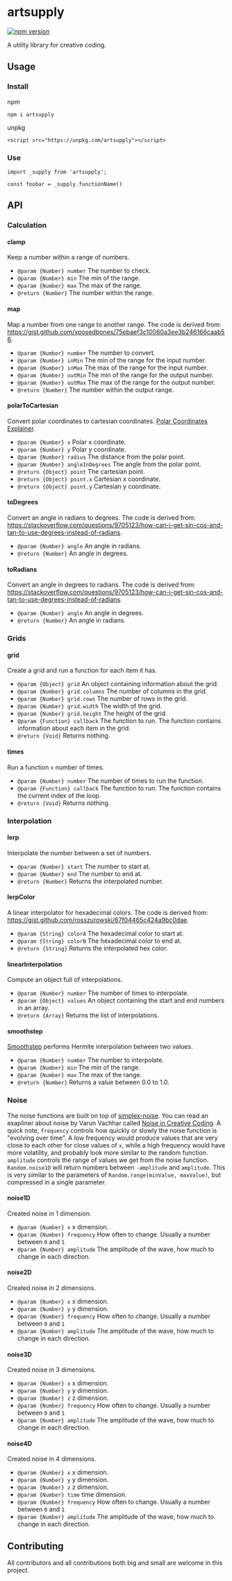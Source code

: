 # artsupply

[![npm version](https://badge.fury.io/js/artsupply.svg)](https://badge.fury.io/js/artsupply)

A utility library for creative coding.

## Usage

### Install

npm

```
npm i artsupply
```

unpkg

```
<script src="https://unpkg.com/artsupply"></script>
```

### Use

```
import _supply from 'artsupply';

const foobar = _supply.functionName()
```

## API

### Calculation

#### clamp

Keep a number within a range of numbers.

- `@param {Number} number` The number to check.
- `@param {Number} min` The min of the range.
- `@param {Number} max` The max of the range.
- `@return {Number}` The number within the range.

#### map

Map a number from one range to another range. The code is derived from: https://gist.github.com/xposedbones/75ebaef3c10060a3ee3b246166caab56.

- `@param {Number} number` The number to convert.
- `@param {Number} inMin` The min of the range for the input number.
- `@param {Number} inMax` The max of the range for the input number.
- `@param {Number} outMin` The min of the range for the output number.
- `@param {Number} outMax` The max of the range for the output number.
- `@return {Number}` The number within the output range.

#### polarToCartesian

Convert polar coordinates to cartesian coordinates. [Polar Coordinates Explainer](https://en.wikipedia.org/wiki/Polar_coordinate_system).

- `@param {Number} x` Polar x coordinate.
- `@param {Number} y` Polar y coordinate.
- `@param {Number} radius` The distance from the polar point.
- `@param {Number} angleInDegrees` The angle from the polar point.
- `@return {Object} point` The cartesian point.
- `@return {Object} point.x` Cartesian x coordinate.
- `@return {Object} point.y` Cartesian y coordinate.

#### toDegrees

Convert an angle in radians to degrees. The code is derived from: https://stackoverflow.com/questions/9705123/how-can-i-get-sin-cos-and-tan-to-use-degrees-instead-of-radians.

- `@param {Number} angle` An angle in radians.
- `@return {Number}` An angle in degrees.

#### toRadians

Convert an angle in degrees to radians. The code is derived from: https://stackoverflow.com/questions/9705123/how-can-i-get-sin-cos-and-tan-to-use-degrees-instead-of-radians.

- `@param {Number} angle` An angle in degrees.
- `@return {Number}` An angle in radians.

### Grids

#### grid

Create a grid and run a function for each item it has.

- `@param {Object} grid` An object containing information about the grid.
- `@param {Number} grid.columns` The number of columns in the grid.
- `@param {Number} grid.rows` The number of rows in the grid.
- `@param {Number} grid.width` The width of the grid.
- `@param {Number} grid.height` The height of the grid.
- `@param {Function} callback` The function to run. The function contains information about each item in the grid.
- `@return {Void}` Returns nothing.

#### times

Run a function `x` number of times.

- `@param {Number} number` The number of times to run the function.
- `@param {Function} callback` The function to run. The function contains the current index of the loop.
- `@return {Void}` Returns nothing.

### Interpolation

#### lerp

Interpolate the number between a set of numbers.

- `@param {Number} start` The number to start at.
- `@param {Number} end` The number to end at.
- `@return {Number}` Returns the interpolated number.

#### lerpColor

A linear interpolator for hexadecimal colors. The code is derived from: https://gist.github.com/rosszurowski/67f04465c424a9bc0dae.

- `@param {String} colorA` The hexadecimal color to start at.
- `@param {String} colorB` The hexadecimal color to end at.
- `@return {String}` Returns the interpolated hex color.

#### linearInterpolation

Compute an object full of interpolations.

- `@param {Number} number` The number of times to interpolate.
- `@param {Object} values` An object containing the start and end numbers in an array.
- `@return {Array}` Returns the list of interpolations.

#### smoothstep

[Smoothstep](https://en.wikipedia.org/wiki/Smoothstep) performs Hermite interpolation between two values.

- `@param {Number} number` The number to interpolate.
- `@param {Number} min` The min of the range.
- `@param {Number} max` The max of the range.
- `@return {Number}` Returns a value between 0.0 to 1.0.

### Noise

The noise functions are built on top of [simplex-noise](https://www.npmjs.com/package/simplex-noise). You can read an exapliner about noise by Varun Vachhar called [Noise in Creative Coding](https://varun.ca/noise/). A quick note, `frequency` controls how quickly or slowly the noise function is "evolving over time". A low frequency would produce values that are very close to each other for close values of `x`, while a high frequency would have more volatility, and probably look more similar to the random function. `amplitude` controls the range of values we get from the noise function. `Random.noise1D` will return numbers between `-amplitude` and `amplitude`. This is very similar to the parameters of `Random.range(minValue, maxValue)`, but compressed in a single parameter.

#### noise1D

Created noise in 1 dimension.

- `@param {Number} x` x dimension.
- `@param {Number} frequency` How often to change. Usually a number between `0` and `1`
- `@param {Number} amplitude` The amplitude of the wave, how much to change in each direction.

#### noise2D

Created noise in 2 dimensions.

- `@param {Number} x` x dimension.
- `@param {Number} y` y dimension.
- `@param {Number} frequency` How often to change. Usually a number between `0` and `1`
- `@param {Number} amplitude` The amplitude of the wave, how much to change in each direction.

#### noise3D

Created noise in 3 dimensions.

- `@param {Number} x` x dimension.
- `@param {Number} y` y dimension.
- `@param {Number} z` z dimension.
- `@param {Number} frequency` How often to change. Usually a number between `0` and `1`
- `@param {Number} amplitude` The amplitude of the wave, how much to change in each direction.

#### noise4D

Created noise in 4 dimensions.

- `@param {Number} x` x dimension.
- `@param {Number} y` y dimension.
- `@param {Number} z` z dimension.
- `@param {Number} time` time dimension.
- `@param {Number} frequency` How often to change. Usually a number between `0` and `1`
- `@param {Number} amplitude` The amplitude of the wave, how much to change in each direction.

## Contributing

All contributors and all contributions both big and small are welcome in this project.
